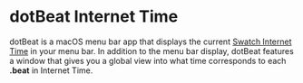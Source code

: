 # dotBeat Internet Time

dotBeat is a macOS menu bar app that displays the current [Swatch Internet Time](https://en.wikipedia.org/wiki/Swatch_Internet_Time) in your menu bar. In addition to the menu bar display, dotBeat features a window that gives you a global view into what time corresponds to each __.beat__ in Internet Time.
 
